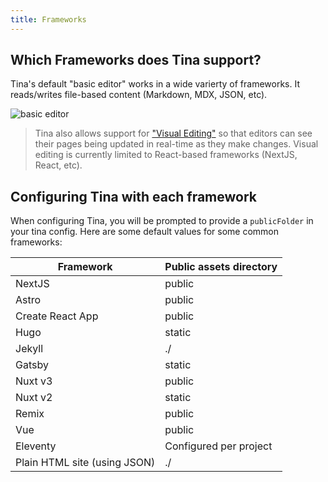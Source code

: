 ```yaml
---
title: Frameworks
---
```


## Which Frameworks does Tina support?

Tina's default "basic editor" works in a wide varierty of frameworks. It reads/writes file-based content (Markdown, MDX, JSON, etc).

![basic editor](https://res.cloudinary.com/forestry-demo/image/upload/v1647455231/tina-io/docs/basic-editor.png)

> Tina also allows support for ["Visual Editing"](/docs/contextual-editing/overview/) so that editors can see their pages being updated in real-time as they make changes. Visual editing is currently limited to React-based frameworks (NextJS, React, etc).

## Configuring Tina with each framework

When configuring Tina, you will be prompted to provide a `publicFolder` in your tina config. Here are some default values for some common frameworks:

| **Framework**                | **Public assets directory** |
| ---------------------------- | --------------------------- |
| NextJS                       | public                      |
| Astro                        | public                      |
| Create React App             | public                      |
| Hugo                         | static                      |
| Jekyll                       | ./                          |
| Gatsby                       | static                      |
| Nuxt v3                      | public                      |
| Nuxt v2                      | static                      |
| Remix                        | public                      |
| Vue                          | public                      |
| Eleventy                     | Configured per project      |
| Plain HTML site (using JSON) | ./                          |
